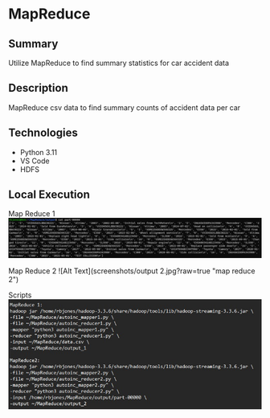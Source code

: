 # MapReduce

## Summary
Utilize MapReduce to find summary statistics for car accident data

## Description
MapReduce csv data to find summary counts of accident data per car 

## Technologies
- Python 3.11
- VS Code
- HDFS

## Local Execution
Map Reduce 1
![Alt Text](screenshots/output_1.jpg?raw=true "map reduce 1")

Map Reduce 2
![Alt Text](screenshots/output 2.jpg?raw=true "map reduce 2")

Scripts
![Alt Text](screenshots/scripts.jpg?raw=true "scripts")
